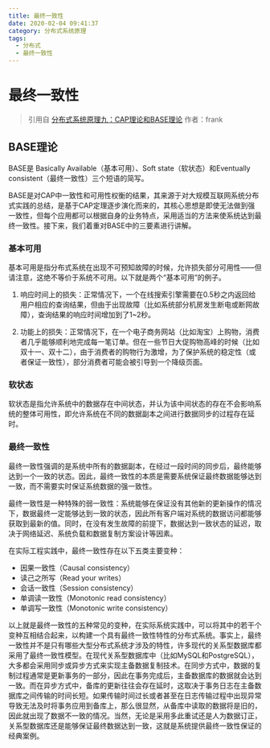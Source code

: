 ```yaml
---
title: 最终一致性
date: 2020-02-04 09:41:37
category: 分布式系统原理
tags:
  - 分布式
  - 最终一致性
---
```


# 最终一致性

> 引用自 [分布式系统原理九：CAP理论和BASE理论](https://feixiao.github.io/2017/03/14/fbsxt9/) 作者：frank

## BASE理论

BASE是 Basically Available（基本可用）、Soft state（软状态）和Eventually consistent（最终一致性）三个短语的简写。

BASE是对CAP中一致性和可用性权衡的结果，其来源于对大规模互联网系统分布式实践的总结，是基于CAP定理逐步演化而来的，其核心思想是即使无法做到强一致性，但每个应用都可以根据自身的业务特点，采用适当的方法来使系统达到最终一致性。接下来，我们着重对BASE中的三要素进行讲解。

### 基本可用

基本可用是指分布式系统在出现不可预知故障的时候，允许损失部分可用性——但请注意，这绝不等价于系统不可用。以下就是两个“基本可用”的例子。

1. 响应时间上的损失：正常情况下，一个在线搜索引擎需要在0.5秒之内返回给用户相应的查询结果，但由于出现故障（比如系统部分机房发生断电或断网故障），查询结果的响应时间增加到了1~2秒。

2. 功能上的损失：正常情况下，在一个电子商务网站（比如淘宝）上购物，消费者几乎能够顺利地完成每一笔订单。但在一些节日大促购物高峰的时候（比如双十一、双十二），由于消费者的购物行为激增，为了保护系统的稳定性（或者保证一致性），部分消费者可能会被引导到一个降级页面。

### 软状态

软状态是指允许系统中的数据存在中间状态，并认为该中间状态的存在不会影响系统的整体可用性，即允许系统在不同的数据副本之间进行数据同步的过程存在延时。

### 最终一致性

最终一致性强调的是系统中所有的数据副本，在经过一段时间的同步后，最终能够达到一个一致的状态。因此，最终一致性的本质是需要系统保证最终数据能够达到一致，而不需要实时保证系统数据的强一致性。

最终一致性是一种特殊的弱一致性：系统能够在保证没有其他新的更新操作的情况下，数据最终一定能够达到一致的状态，因此所有客户端对系统的数据访问都能够获取到最新的值。同时，在没有发生故障的前提下，数据达到一致状态的延迟，取决于网络延迟、系统负载和数据复制方案设计等因素。

在实际工程实践中，最终一致性存在以下五类主要变种：

- 因果一致性（Causal consistency）
- 读己之所写（Read your writes）
- 会话一致性（Session consistency）
- 单调读一致性（Monotonic read consistency）
- 单调写一致性（Monotonic write consistency）

以上就是最终一致性的五种常见的变种，在实际系统实践中，可以将其中的若干个变种互相结合起来，以构建一个具有最终一致性特性的分布式系统。事实上，最终一致性并不是只有哪些大型分布式系统才涉及的特性，许多现代的关系型数据库都采用了最终一致性模型。在现代关系型数据库中（比如MySQL和PostgreSQL），大多都会采用同步或异步方式来实现主备数据复制技术。在同步方式中，数据的复制过程通常是更新事务的一部分，因此在事务完成后，主备数据库的数据就会达到一致。而在异步方式中，备库的更新往往会存在延时，这取决于事务日志在主备数据库之间传输的时间长短。如果传输时间过长或者甚至在日志传输过程中出现异常导致无法及时将事务应用到备库上，那么很显然，从备库中读取的数据将是旧的，因此就出现了数据不一致的情况。当然，无论是采用多此重试还是人为数据订正，关系型数据库还是能够保证最终数据达到一致，这就是系统提供最终一致性保证的经典案例。